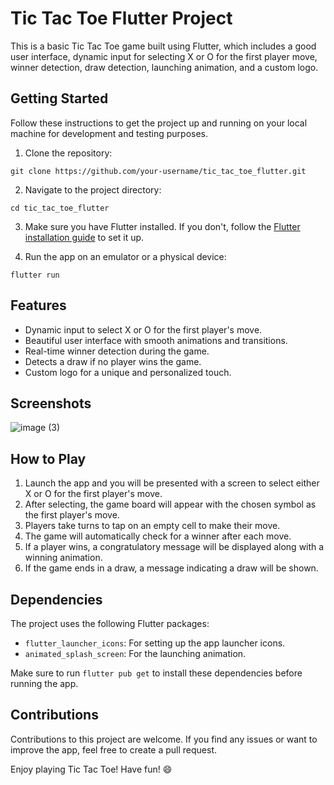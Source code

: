# Tic Tac Toe Flutter Project

This is a basic Tic Tac Toe game built using Flutter, which includes a good user interface, dynamic input for selecting X or O for the first player move, winner detection, draw detection, launching animation, and a custom logo.

## Getting Started

Follow these instructions to get the project up and running on your local machine for development and testing purposes.

1. Clone the repository:

```
git clone https://github.com/your-username/tic_tac_toe_flutter.git
```

2. Navigate to the project directory:

```
cd tic_tac_toe_flutter
```

3. Make sure you have Flutter installed. If you don't, follow the [Flutter installation guide](https://flutter.dev/docs/get-started/install) to set it up.

4. Run the app on an emulator or a physical device:

```
flutter run
```

## Features

- Dynamic input to select X or O for the first player's move.
- Beautiful user interface with smooth animations and transitions.
- Real-time winner detection during the game.
- Detects a draw if no player wins the game.
- Custom logo for a unique and personalized touch.

## Screenshots

![image (3)](https://github.com/Vinay94278/TIC-TAC-TOE/assets/106542979/18ac29db-16cf-440d-acdd-3566a0b4e04c)


## How to Play

1. Launch the app and you will be presented with a screen to select either X or O for the first player's move.
2. After selecting, the game board will appear with the chosen symbol as the first player's move.
3. Players take turns to tap on an empty cell to make their move.
4. The game will automatically check for a winner after each move.
5. If a player wins, a congratulatory message will be displayed along with a winning animation.
6. If the game ends in a draw, a message indicating a draw will be shown.

## Dependencies

The project uses the following Flutter packages:

- `flutter_launcher_icons`: For setting up the app launcher icons.
- `animated_splash_screen`: For the launching animation.

Make sure to run `flutter pub get` to install these dependencies before running the app.

## Contributions

Contributions to this project are welcome. If you find any issues or want to improve the app, feel free to create a pull request.

Enjoy playing Tic Tac Toe! Have fun! 😄
